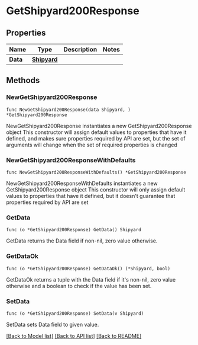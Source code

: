 # GetShipyard200Response

## Properties

Name | Type | Description | Notes
------------ | ------------- | ------------- | -------------
**Data** | [**Shipyard**](Shipyard.md) |  | 

## Methods

### NewGetShipyard200Response

`func NewGetShipyard200Response(data Shipyard, ) *GetShipyard200Response`

NewGetShipyard200Response instantiates a new GetShipyard200Response object
This constructor will assign default values to properties that have it defined,
and makes sure properties required by API are set, but the set of arguments
will change when the set of required properties is changed

### NewGetShipyard200ResponseWithDefaults

`func NewGetShipyard200ResponseWithDefaults() *GetShipyard200Response`

NewGetShipyard200ResponseWithDefaults instantiates a new GetShipyard200Response object
This constructor will only assign default values to properties that have it defined,
but it doesn't guarantee that properties required by API are set

### GetData

`func (o *GetShipyard200Response) GetData() Shipyard`

GetData returns the Data field if non-nil, zero value otherwise.

### GetDataOk

`func (o *GetShipyard200Response) GetDataOk() (*Shipyard, bool)`

GetDataOk returns a tuple with the Data field if it's non-nil, zero value otherwise
and a boolean to check if the value has been set.

### SetData

`func (o *GetShipyard200Response) SetData(v Shipyard)`

SetData sets Data field to given value.



[[Back to Model list]](../README.md#documentation-for-models) [[Back to API list]](../README.md#documentation-for-api-endpoints) [[Back to README]](../README.md)


